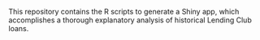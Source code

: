 This repository contains the R scripts to generate a Shiny app, which accomplishes a thorough explanatory analysis 
of historical Lending Club loans.
